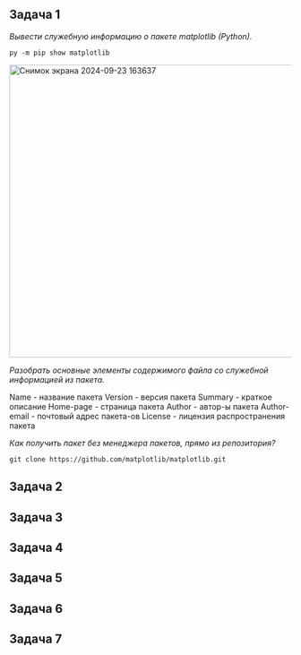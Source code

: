 ## Задача 1
_Вывести служебную информацию о пакете matplotlib (Python)._
```
py -m pip show matplotlib
```
<img width="523" alt="Снимок экрана 2024-09-23 163637" src="https://github.com/user-attachments/assets/bee7f0a0-55f6-4af9-9062-c417fa48c6f5">


_Разобрать основные элементы содержимого файла со служебной информацией из пакета._

Name - название пакета
Version - версия пакета
Summary - краткое описание
Home-page - страница пакета
Author - автор-ы пакета
Author-email - почтовый адрес пакета-ов
License - лицензия распространения пакета

_Как получить пакет без менеджера пакетов, прямо из репозитория?_
```
git clone https://github.com/matplotlib/matplotlib.git
```

## Задача 2

## Задача 3


## Задача 4

## Задача 5

## Задача 6

## Задача 7
